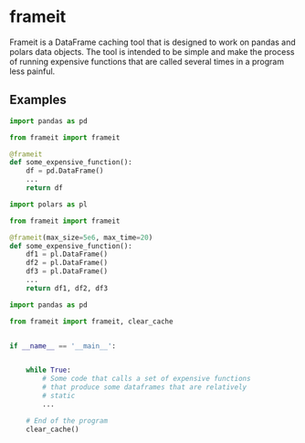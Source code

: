 # frameit

Frameit is a DataFrame caching tool that is designed to work on pandas and polars data objects. The tool is intended to be simple
and make the process of running expensive functions that are called several times in a program less painful.



## Examples
```py
import pandas as pd

from frameit import frameit

@frameit
def some_expensive_function():
    df = pd.DataFrame()
    ...
    return df

```

```py
import polars as pl

from frameit import frameit

@frameit(max_size=5e6, max_time=20)
def some_expensive_function():
    df1 = pl.DataFrame()
    df2 = pl.DataFrame()
    df3 = pl.DataFrame()
    ...
    return df1, df2, df3

```

```py
import pandas as pd

from frameit import frameit, clear_cache


if __name__ == '__main__':


    while True:
        # Some code that calls a set of expensive functions
        # that produce some dataframes that are relatively
        # static
        ...

    # End of the program
    clear_cache()
```
